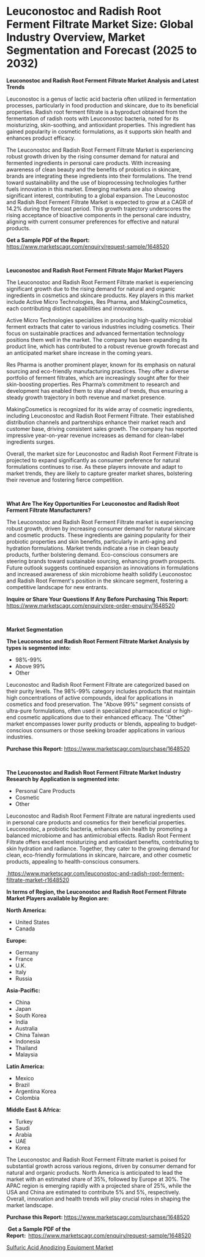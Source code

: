 <p><h1>Leuconostoc and Radish Root Ferment Filtrate Market Size: Global Industry Overview, Market Segmentation and Forecast (2025 to 2032)</h1></p><p><strong>Leuconostoc and Radish Root Ferment Filtrate Market Analysis and Latest Trends</strong></p>
<p><p>Leuconostoc is a genus of lactic acid bacteria often utilized in fermentation processes, particularly in food production and skincare, due to its beneficial properties. Radish root ferment filtrate is a byproduct obtained from the fermentation of radish roots with Leuconostoc bacteria, noted for its moisturizing, skin-soothing, and antioxidant properties. This ingredient has gained popularity in cosmetic formulations, as it supports skin health and enhances product efficacy.</p><p>The Leuconostoc and Radish Root Ferment Filtrate Market is experiencing robust growth driven by the rising consumer demand for natural and fermented ingredients in personal care products. With increasing awareness of clean beauty and the benefits of probiotics in skincare, brands are integrating these ingredients into their formulations. The trend toward sustainability and the use of bioprocessing technologies further fuels innovation in this market. Emerging markets are also showing significant interest, contributing to a global expansion. The Leuconostoc and Radish Root Ferment Filtrate Market is expected to grow at a CAGR of 14.2% during the forecast period. This growth trajectory underscores the rising acceptance of bioactive components in the personal care industry, aligning with current consumer preferences for effective and natural products.</p></p>
<p><strong>Get a Sample PDF of the Report:&nbsp;</strong> <a href="https://www.marketscagr.com/enquiry/request-sample/1648520?utm_campaign=2990&utm_medium=2&utm_source=Github&utm_content=ia&utm_term=25032025&utm_id=leuconostoc-and-radish-root-ferment-filtrate">https://www.marketscagr.com/enquiry/request-sample/1648520</a></p>
<p>&nbsp;</p>
<p><strong>Leuconostoc and Radish Root Ferment Filtrate Major Market Players</strong></p>
<p><p>The Leuconostoc and Radish Root Ferment Filtrate market is experiencing significant growth due to the rising demand for natural and organic ingredients in cosmetics and skincare products. Key players in this market include Active Micro Technologies, Res Pharma, and MakingCosmetics, each contributing distinct capabilities and innovations.</p><p>Active Micro Technologies specializes in producing high-quality microbial ferment extracts that cater to various industries including cosmetics. Their focus on sustainable practices and advanced fermentation technology positions them well in the market. The company has been expanding its product line, which has contributed to a robust revenue growth forecast and an anticipated market share increase in the coming years.</p><p>Res Pharma is another prominent player, known for its emphasis on natural sourcing and eco-friendly manufacturing practices. They offer a diverse portfolio of ferment filtrates, which are increasingly sought after for their skin-boosting properties. Res Pharma’s commitment to research and development has enabled them to stay ahead of trends, thus ensuring a steady growth trajectory in both revenue and market presence.</p><p>MakingCosmetics is recognized for its wide array of cosmetic ingredients, including Leuconostoc and Radish Root Ferment Filtrate. Their established distribution channels and partnerships enhance their market reach and customer base, driving consistent sales growth. The company has reported impressive year-on-year revenue increases as demand for clean-label ingredients surges.</p><p>Overall, the market size for Leuconostoc and Radish Root Ferment Filtrate is projected to expand significantly as consumer preference for natural formulations continues to rise. As these players innovate and adapt to market trends, they are likely to capture greater market shares, bolstering their revenue and fostering fierce competition.</p></p>
<p>&nbsp;</p>
<p><strong>What Are The Key Opportunities For Leuconostoc and Radish Root Ferment Filtrate Manufacturers?</strong></p>
<p><p>The Leuconostoc and Radish Root Ferment Filtrate market is experiencing robust growth, driven by increasing consumer demand for natural skincare and cosmetic products. These ingredients are gaining popularity for their probiotic properties and skin benefits, particularly in anti-aging and hydration formulations. Market trends indicate a rise in clean beauty products, further bolstering demand. Eco-conscious consumers are steering brands toward sustainable sourcing, enhancing growth prospects. Future outlook suggests continued expansion as innovations in formulations and increased awareness of skin microbiome health solidify Leuconostoc and Radish Root Ferment's position in the skincare segment, fostering a competitive landscape for new entrants.</p></p>
<p><strong>Inquire or Share Your Questions If Any Before Purchasing This Report:</strong> <a href="https://www.marketscagr.com/enquiry/pre-order-enquiry/1648520?utm_campaign=2990&utm_medium=2&utm_source=Github&utm_content=ia&utm_term=25032025&utm_id=leuconostoc-and-radish-root-ferment-filtrate">https://www.marketscagr.com/enquiry/pre-order-enquiry/1648520</a></p>
<p>&nbsp;</p>
<p><strong>Market Segmentation</strong></p>
<p><strong>The Leuconostoc and Radish Root Ferment Filtrate Market Analysis by types is segmented into:</strong></p>
<p><ul><li>98%-99%</li><li>Above 99%</li><li>Other</li></ul></p>
<p><p>Leuconostoc and Radish Root Ferment Filtrate are categorized based on their purity levels. The 98%-99% category includes products that maintain high concentrations of active compounds, ideal for applications in cosmetics and food preservation. The "Above 99%" segment consists of ultra-pure formulations, often used in specialized pharmaceutical or high-end cosmetic applications due to their enhanced efficacy. The "Other" market encompasses lower purity products or blends, appealing to budget-conscious consumers or those seeking broader applications in various industries.</p></p>
<p><strong>Purchase this Report:&nbsp;</strong><a href="https://www.marketscagr.com/purchase/1648520?utm_campaign=2990&utm_medium=2&utm_source=Github&utm_content=ia&utm_term=25032025&utm_id=leuconostoc-and-radish-root-ferment-filtrate">https://www.marketscagr.com/purchase/1648520</a></p>
<p>&nbsp;</p>
<p><strong>The Leuconostoc and Radish Root Ferment Filtrate Market Industry Research by Application is segmented into:</strong></p>
<p><ul><li>Personal Care Products</li><li>Cosmetic</li><li>Other</li></ul></p>
<p><p>Leuconostoc and Radish Root Ferment Filtrate are natural ingredients used in personal care products and cosmetics for their beneficial properties. Leuconostoc, a probiotic bacteria, enhances skin health by promoting a balanced microbiome and has antimicrobial effects. Radish Root Ferment Filtrate offers excellent moisturizing and antioxidant benefits, contributing to skin hydration and radiance. Together, they cater to the growing demand for clean, eco-friendly formulations in skincare, haircare, and other cosmetic products, appealing to health-conscious consumers.</p></p>
<p><a href="https://www.marketscagr.com/leuconostoc-and-radish-root-ferment-filtrate-market-r1648520?utm_campaign=2990&utm_medium=2&utm_source=Github&utm_content=ia&utm_term=25032025&utm_id=leuconostoc-and-radish-root-ferment-filtrate">&nbsp;https://www.marketscagr.com/leuconostoc-and-radish-root-ferment-filtrate-market-r1648520</a></p>
<p><strong>In terms of Region, the Leuconostoc and Radish Root Ferment Filtrate Market Players available by Region are:</strong></p>
<p>
    <p> <strong> North America: </strong>
        <ul>
            <li>United States</li>
            <li>Canada</li>
        </ul>
        </p> 
    <p> <strong> Europe: </strong>
        <ul>
            <li>Germany</li>
            <li>France</li>
            <li>U.K.</li>
            <li>Italy</li>
            <li>Russia</li>
        </ul>
        </p> 
    <p> <strong> Asia-Pacific: </strong>
        <ul>
            <li>China</li>
            <li>Japan</li>
            <li>South Korea</li>
            <li>India</li>
            <li>Australia</li>
            <li>China Taiwan</li>
            <li>Indonesia</li>
            <li>Thailand</li>
            <li>Malaysia</li>
        </ul>
        </p> 
    <p> <strong> Latin America: </strong>
        <ul>
            <li>Mexico</li>
            <li>Brazil</li>
            <li>Argentina Korea</li>
            <li>Colombia</li>
        </ul>
        </p> 
    <p> <strong> Middle East & Africa: </strong>
        <ul>
            <li>Turkey</li>
            <li>Saudi</li>
            <li>Arabia</li>
            <li>UAE</li>
            <li>Korea</li>
        </ul>
    </p>
    </p>
<p><p>The Leuconostoc and Radish Root Ferment Filtrate market is poised for substantial growth across various regions, driven by consumer demand for natural and organic products. North America is anticipated to lead the market with an estimated share of 35%, followed by Europe at 30%. The APAC region is emerging rapidly with a projected share of 25%, while the USA and China are estimated to contribute 5% and 5%, respectively. Overall, innovation and health trends will play crucial roles in shaping the market landscape.</p></p>
<p><strong>Purchase this Report: </strong><a href="https://www.marketscagr.com/purchase/1648520?utm_campaign=2990&utm_medium=2&utm_source=Github&utm_content=ia&utm_term=25032025&utm_id=leuconostoc-and-radish-root-ferment-filtrate">https://www.marketscagr.com/purchase/1648520</a></p>
<p>&nbsp;<strong>Get a Sample PDF of the Report:&nbsp;&nbsp;</strong><a href="https://www.marketscagr.com/enquiry/request-sample/1648520?utm_campaign=2990&utm_medium=2&utm_source=Github&utm_content=ia&utm_term=25032025&utm_id=leuconostoc-and-radish-root-ferment-filtrate">https://www.marketscagr.com/enquiry/request-sample/1648520</a></p>
<p><strong></strong></p>
<p><p><a href="https://github.com/micbotam/Market-Research-Report-List-1/blob/main/sulfuric-acid-anodizing-equipment-market.md?utm_campaign=2990&utm_medium=2&utm_source=Github&utm_content=ia&utm_term=25032025&utm_id=leuconostoc-and-radish-root-ferment-filtrate">Sulfuric Acid Anodizing Equipment Market</a></p></p>